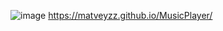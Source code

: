 ![image](https://github.com/user-attachments/assets/df42eb79-9bdf-44ab-94b9-e62be6c020bb)
https://matveyzz.github.io/MusicPlayer/
